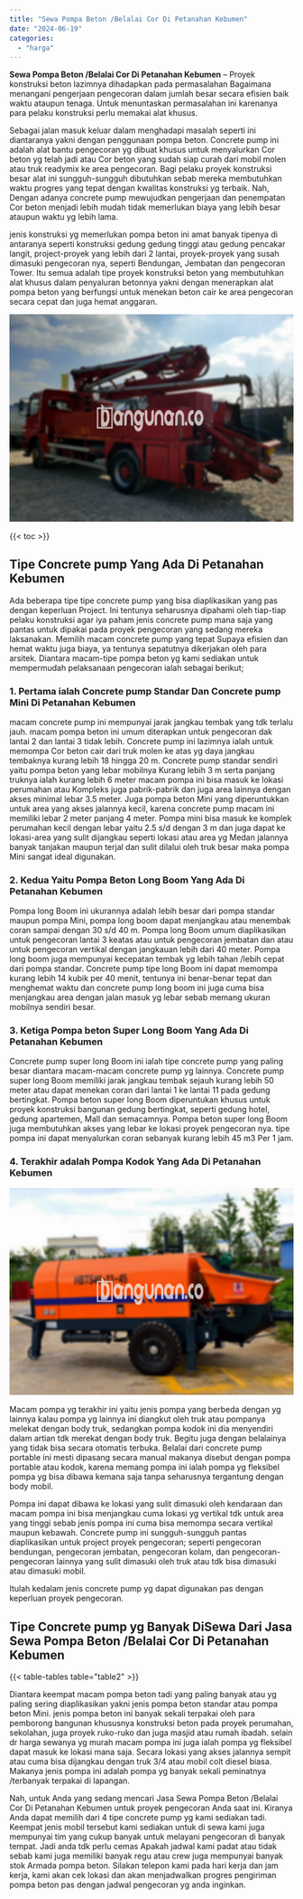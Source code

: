 ```yaml
---
title: "Sewa Pompa Beton /Belalai Cor Di Petanahan Kebumen"
date: "2024-06-19"
categories: 
  - "harga"
---
```


**Sewa Pompa Beton /Belalai Cor Di Petanahan Kebumen** – Proyek konstruksi beton lazimnya dihadapkan pada permasalahan Bagaimana menangani pengerjaan pengecoran dalam jumlah besar secara efisien baik waktu ataupun tenaga. Untuk menuntaskan permasalahan ini karenanya para pelaku konstruksi perlu memakai alat khusus.

Sebagai jalan masuk keluar dalam menghadapi masalah seperti ini diantaranya yakni dengan penggunaan pompa beton. Concrete pump ini adalah alat bantu pengecoran yg dibuat khusus untuk menyalurkan Cor beton yg telah jadi atau Cor beton yang sudah siap curah dari mobil molen atau truk readymix ke area pengecoran. Bagi pelaku proyek konstruksi besar alat ini sungguh-sungguh dibutuhkan sebab mereka membutuhkan waktu progres yang tepat dengan kwalitas konstruksi yg terbaik. Nah, Dengan adanya concrete pump mewujudkan pengerjaan dan penempatan Cor beton menjadi lebih mudah tidak memerlukan biaya yang lebih besar ataupun waktu yg lebih lama.

jenis konstruksi yg memerlukan pompa beton ini amat banyak tipenya di antaranya seperti konstruksi gedung gedung tinggi atau gedung pencakar langit, project-proyek yang lebih dari 2 lantai, proyek-proyek yang susah dimasuki pengecoran nya, seperti Bendungan, Jembatan dan pengecoran Tower. Itu semua adalah tipe proyek konstruksi beton yang membutuhkan alat khusus dalam penyaluran betonnya yakni dengan menerapkan alat pompa beton yang berfungsi untuk menekan beton cair ke area pengecoran secara cepat dan juga hemat anggaran.

![Sewa Pompa Beton /Belalai Cor Di Petanahan Kebumen](/images/sewa-concrete-pump-01.png)

{{< toc >}}

## Tipe Concrete pump Yang Ada Di Petanahan Kebumen

Ada beberapa tipe tipe concrete pump yang bisa diaplikasikan yang pas dengan keperluan Project. Ini tentunya seharusnya dipahami oleh tiap-tiap pelaku konstruksi agar iya paham jenis concrete pump mana saja yang pantas untuk dipakai pada proyek pengecoran yang sedang mereka laksanakan. Memilih macam concrete pump yang tepat Supaya efisien dan hemat waktu juga biaya, ya tentunya sepatutnya dikerjakan oleh para arsitek. Diantara macam-tipe pompa beton yg kami sediakan untuk mempermudah pelaksanaan pengecoran ialah sebagai berikut;

### 1\. Pertama ialah Concrete pump Standar Dan Concrete pump Mini Di Petanahan Kebumen

macam concrete pump ini mempunyai jarak jangkau tembak yang tdk terlalu jauh. macam pompa beton ini umum diterapkan untuk pengecoran dak lantai 2 dan lantai 3 tidak lebih. Concrete pump ini lazimnya ialah untuk memompa Cor beton cair dari truk molen ke atas yg daya jangkau tembaknya kurang lebih 18 hingga 20 m. Concrete pump standar sendiri yaitu pompa beton yang lebar mobilnya Kurang lebih 3 m serta panjang truknya ialah kurang lebih 6 meter macam pompa ini bisa masuk ke lokasi perumahan atau Kompleks juga pabrik-pabrik dan juga area lainnya dengan akses minimal lebar 3.5 meter. Juga pompa beton Mini yang diperuntukkan untuk area yang akses jalannya kecil, karena concrete pump macam ini memiliki lebar 2 meter panjang 4 meter. Pompa mini bisa masuk ke komplek perumahan kecil dengan lebar yaitu 2.5 s/d dengan 3 m dan juga dapat ke lokasi-area yang sulit dijangkau seperti lokasi atau area yg Medan jalannya banyak tanjakan maupun terjal dan sulit dilalui oleh truk besar maka pompa Mini sangat ideal digunakan.

### 2\. Kedua Yaitu Pompa Beton Long Boom Yang Ada Di Petanahan Kebumen

Pompa long Boom ini ukurannya adalah lebih besar dari pompa standar maupun pompa Mini, pompa long boom dapat menjangkau atau menembak coran sampai dengan 30 s/d 40 m. Pompa long Boom umum diaplikasikan untuk pengecoran lantai 3 keatas atau untuk pengecoran jembatan dan atau untuk pengecoran vertikal dengan jangkauan lebih dari 40 meter. Pompa long boom juga mempunyai kecepatan tembak yg lebih tahan /lebih cepat dari pompa standar. Concrete pump tipe long Boom ini dapat memompa kurang lebih 14 kubik per 40 menit, tentunya ini benar-benar tepat dan menghemat waktu dan concrete pump long boom ini juga cuma bisa menjangkau area dengan jalan masuk yg lebar sebab memang ukuran mobilnya sendiri besar.

### 3\. Ketiga Pompa beton Super Long Boom Yang Ada Di Petanahan Kebumen

Concrete pump super long Boom ini ialah tipe concrete pump yang paling besar diantara macam-macam concrete pump yg lainnya. Concrete pump super long Boom memiliki jarak jangkau tembak sejauh kurang lebih 50 meter atau dapat menekan coran dari lantai 1 ke lantai 11 pada gedung bertingkat. Pompa beton super long Boom diperuntukan khusus untuk proyek konstruksi bangunan gedung bertingkat, seperti gedung hotel, gedung apartemen, Mall dan semacamnya. Pompa beton super long Boom juga membutuhkan akses yang lebar ke lokasi proyek pengecoran nya. tipe pompa ini dapat menyalurkan coran sebanyak kurang lebih 45 m3 Per 1 jam.

### 4\. Terakhir adalah Pompa Kodok Yang Ada Di Petanahan Kebumen

![Sewa Pompa Beton /Belalai Cor Di Petanahan Kebumen](/images/sewa-concrete-pump-16.png)

Macam pompa yg terakhir ini yaitu jenis pompa yang berbeda dengan yg lainnya kalau pompa yg lainnya ini diangkut oleh truk atau pompanya melekat dengan body truk, sedangkan pompa kodok ini dia menyendiri dalam artian tdk merekat dengan body truk. Begitu juga dengan belalainya yang tidak bisa secara otomatis terbuka. Belalai dari concrete pump portable ini mesti dipasang secara manual makanya disebut dengan pompa portable atau kodok, karena memang pompa ini ialah pompa yg fleksibel pompa yg bisa dibawa kemana saja tanpa seharusnya tergantung dengan body mobil.

Pompa ini dapat dibawa ke lokasi yang sulit dimasuki oleh kendaraan dan macam pompa ini bisa menjangkau cuma lokasi yg vertikal tdk untuk area yang tinggi sebab jenis pompa ini cuma bisa memompa secara vertikal maupun kebawah. Concrete pump ini sungguh-sungguh pantas diaplikasikan untuk project proyek pengecoran; seperti pengecoran bendungan, pengecoran jembatan, pengecoran kolam, dan pengecoran-pengecoran lainnya yang sulit dimasuki oleh truk atau tdk bisa dimasuki atau dimasuki mobil.

Itulah kedalam jenis concrete pump yg dapat digunakan pas dengan keperluan proyek pengecoran.

## Tipe Concrete pump yg Banyak DiSewa Dari Jasa Sewa Pompa Beton /Belalai Cor Di Petanahan Kebumen

{{< table-tables table="table2" >}}

Diantara keempat macam pompa beton tadi yang paling banyak atau yg paling sering diaplikasikan yakni jenis pompa beton standar atau pompa beton Mini. jenis pompa beton ini banyak sekali terpakai oleh para pemborong bangunan khususnya konstruksi beton pada proyek perumahan, sekolahan, juga proyek ruko-ruko dan juga masjid atau rumah ibadah. selain dr harga sewanya yg murah macam pompa ini juga ialah pompa yg fleksibel dapat masuk ke lokasi mana saja. Secara lokasi yang akses jalannya sempit atau cuma bisa dijangkau dengan truk 3/4 atau mobil colt diesel biasa. Makanya jenis pompa ini adalah pompa yg banyak sekali peminatnya /terbanyak terpakai di lapangan.

Nah, untuk Anda yang sedang mencari Jasa Sewa Pompa Beton /Belalai Cor Di Petanahan Kebumen untuk proyek pengecoran Anda saat ini. Kiranya Anda dapat memilih dari 4 tipe concrete pump yg kami sediakan tadi. Keempat jenis mobil tersebut kami sediakan untuk di sewa kami juga mempunyai tim yang cukup banyak untuk melayani pengecoran di banyak tempat. Jadi anda tdk perlu cemas Apakah jadwal kami padat atau tidak sebab kami juga memiliki banyak regu atau crew juga mempunyai banyak stok Armada pompa beton. Silakan telepon kami pada hari kerja dan jam kerja, kami akan cek lokasi dan akan menjadwalkan progres pengiriman pompa beton pas dengan jadwal pengecoran yg anda inginkan.
